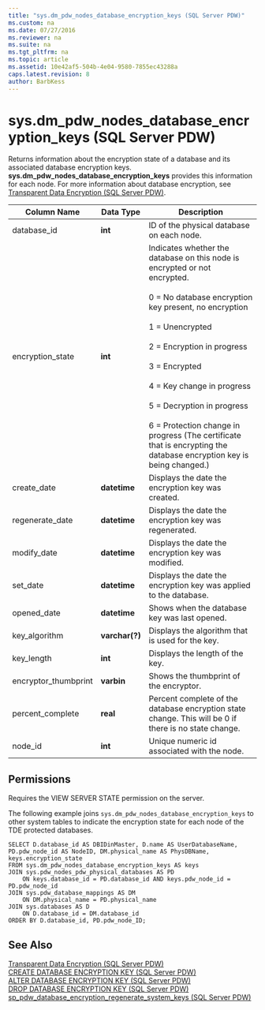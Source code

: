 ```yaml
---
title: "sys.dm_pdw_nodes_database_encryption_keys (SQL Server PDW)"
ms.custom: na
ms.date: 07/27/2016
ms.reviewer: na
ms.suite: na
ms.tgt_pltfrm: na
ms.topic: article
ms.assetid: 10e42af5-504b-4e04-9580-7855ec43288a
caps.latest.revision: 8
author: BarbKess
---
```

# sys.dm_pdw_nodes_database_encryption_keys (SQL Server PDW)
Returns information about the encryption state of a database and its associated database encryption keys. **sys.dm_pdw_nodes_database_encryption_keys** provides this information for each node. For more information about database encryption, see [Transparent Data Encryption &#40;SQL Server PDW&#41;](../sqlpdw/transparent-data-encryption-sql-server-pdw.md).  
  
|Column Name|Data Type|Description|  
|---------------|-------------|---------------|  
|database_id|**int**|ID of the physical database on each node.|  
|encryption_state|**int**|Indicates whether the database on this node is encrypted or not encrypted.<br /><br />0 = No database encryption key present, no encryption<br /><br />1 = Unencrypted<br /><br />2 = Encryption in progress<br /><br />3 = Encrypted<br /><br />4 = Key change in progress<br /><br />5 = Decryption in progress<br /><br />6 = Protection change in progress (The certificate that is encrypting the database encryption key is being changed.)|  
|create_date|**datetime**|Displays the date the encryption key was created.|  
|regenerate_date|**datetime**|Displays the date the encryption key was regenerated.|  
|modify_date|**datetime**|Displays the date the encryption key was modified.|  
|set_date|**datetime**|Displays the date the encryption key was applied to the database.|  
|opened_date|**datetime**|Shows when the database key was last opened.|  
|key_algorithm|**varchar(?)**|Displays the algorithm that is used for the key.|  
|key_length|**int**|Displays the length of the key.|  
|encryptor_thumbprint|**varbin**|Shows the thumbprint of the encryptor.|  
|percent_complete|**real**|Percent complete of the database encryption state change. This will be 0 if there is no state change.|  
|node_id|**int**|Unique numeric id associated with the node.|  
  
## Permissions  
Requires the VIEW SERVER STATE permission on the server.  
  
The following example joins `sys.dm_pdw_nodes_database_encryption_keys` to other system tables to indicate the encryption state for each node of the TDE protected databases.  
  
```  
SELECT D.database_id AS DBIDinMaster, D.name AS UserDatabaseName,   
PD.pdw_node_id AS NodeID, DM.physical_name AS PhysDBName,   
keys.encryption_state  
FROM sys.dm_pdw_nodes_database_encryption_keys AS keys  
JOIN sys.pdw_nodes_pdw_physical_databases AS PD  
    ON keys.database_id = PD.database_id AND keys.pdw_node_id = PD.pdw_node_id  
JOIN sys.pdw_database_mappings AS DM  
    ON DM.physical_name = PD.physical_name  
JOIN sys.databases AS D  
    ON D.database_id = DM.database_id  
ORDER BY D.database_id, PD.pdw_node_ID;  
```  
  
## See Also  
[Transparent Data Encryption &#40;SQL Server PDW&#41;](../sqlpdw/transparent-data-encryption-sql-server-pdw.md)  
[CREATE DATABASE ENCRYPTION KEY &#40;SQL Server PDW&#41;](../sqlpdw/create-database-encryption-key-sql-server-pdw.md)  
[ALTER DATABASE ENCRYPTION KEY &#40;SQL Server PDW&#41;](../sqlpdw/alter-database-encryption-key-sql-server-pdw.md)  
[DROP DATABASE ENCRYPTION KEY &#40;SQL Server PDW&#41;](../sqlpdw/drop-database-encryption-key-sql-server-pdw.md)  
[sp_pdw_database_encryption_regenerate_system_keys &#40;SQL Server PDW&#41;](../sqlpdw/sp-pdw-database-encryption-regenerate-system-keys-sql-server-pdw.md)  
  
